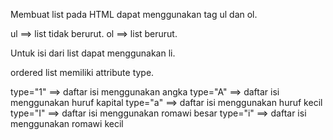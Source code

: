 Membuat list pada HTML dapat menggunakan tag ul dan ol.


ul ==> list tidak berurut.
ol ==> list berurut.

Untuk isi dari list dapat menggunakan li.

ordered list memiliki attribute type.

type="1" ==> daftar isi menggunakan angka
type="A" ==> daftar isi menggunakan huruf kapital
type="a" ==> daftar isi menggunakan huruf kecil
type="I" ==> daftar isi menggunakan romawi besar
type="i" ==> daftar isi menggunakan romawi kecil